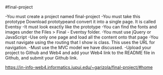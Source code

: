 #final-project

-You must create a project named final-project
-You must take this prototype Download prototypeand convert it into a single page. It is called Eventsy
-It must look exactly like the prototype
-You can find the fonts and images under the Files > Final - Eventsy folder.
-You must use jQuery or JavaScript
-Use only one page and load all the content onto that page
-You must navigate using the routing that I show is class. This uses the URL for navigation.
-Must use the MVC model we have discussed.
-Upload your project to Github and Web4 and add your Web4 link to the README file in Github, and submit your Github link.

https://in-info-web4.informatics.iupui.edu/~garizola/final-project/#home
